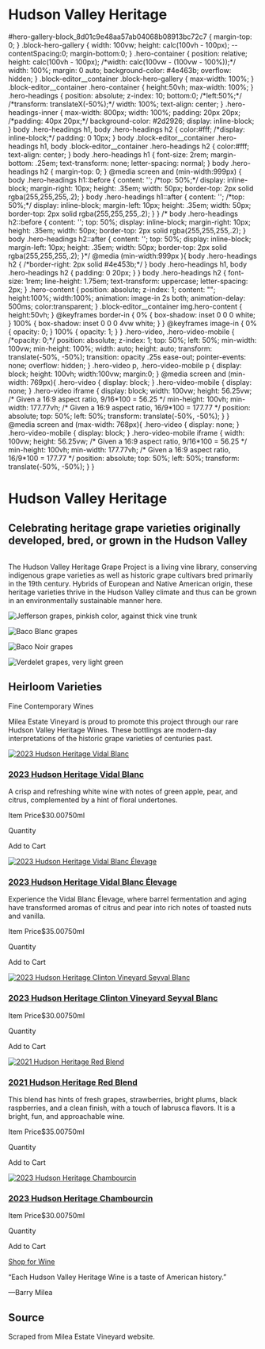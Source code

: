 <!--ContentType: heritage-->

# Hudson Valley Heritage

#hero-gallery-block\_8d01c9e48aa57ab04068b08913bc72c7 { margin-top: 0; } .block-hero-gallery { width: 100vw; height: calc(100vh - 100px); --contentSpacing:0; margin-bottom:0; } .hero-container { position: relative; height: calc(100vh - 100px); /\*width: calc(100vw - (100vw - 100%));\*/ width: 100%; margin: 0 auto; background-color: #4e463b; overflow: hidden; } .block-editor\_\_container .block-hero-gallery { max-width: 100%; } .block-editor\_\_container .hero-container { height:50vh; max-width: 100%; } .hero-headings { position: absolute; z-index: 10; bottom:0; /\*left:50%;\*/ /\*transform: translateX(-50%);\*/ width: 100%; text-align: center; } .hero-headings-inner { max-width: 800px; width: 100%; padding: 20px 20px; /\*padding: 40px 20px;\*/ background-color: #2d2926; display: inline-block; } body .hero-headings h1, body .hero-headings h2 { color:#fff; /\*display: inline-block;\*/ padding: 0 10px; } body .block-editor\_\_container .hero-headings h1, body .block-editor\_\_container .hero-headings h2 { color:#fff; text-align: center; } body .hero-headings h1 { font-size: 2rem; margin-bottom: .25em; text-transform: none; letter-spacing: normal; } body .hero-headings h2 { margin-top: 0; } @media screen and (min-width:999px) { body .hero-headings h1::before { content: ''; /\*top: 50%;\*/ display: inline-block; margin-right: 10px; height: .35em; width: 50px; border-top: 2px solid rgba(255,255,255,.2); } body .hero-headings h1::after { content: ''; /\*top: 50%;\*/ display: inline-block; margin-left: 10px; height: .35em; width: 50px; border-top: 2px solid rgba(255,255,255,.2); } } /\* body .hero-headings h2::before { content: ''; top: 50%; display: inline-block; margin-right: 10px; height: .35em; width: 50px; border-top: 2px solid rgba(255,255,255,.2); } body .hero-headings h2::after { content: ''; top: 50%; display: inline-block; margin-left: 10px; height: .35em; width: 50px; border-top: 2px solid rgba(255,255,255,.2); }\*/ @media (min-width:999px ){ body .hero-headings h2 { /\*border-right: 2px solid #4e453b;\*/ } body .hero-headings h1, body .hero-headings h2 { padding: 0 20px; } } body .hero-headings h2 { font-size: 1rem; line-height: 1.75em; text-transform: uppercase; letter-spacing: 2px; } .hero-content { position: absolute; z-index: 1; content: ""; height:100%; width:100%; animation: image-in 2s both; animation-delay: 500ms; color:transparent; } .block-editor\_\_container img.hero-content { height:50vh; } @keyframes border-in { 0% { box-shadow: inset 0 0 0 white; } 100% { box-shadow: inset 0 0 0 4vw white; } } @keyframes image-in { 0% { opacity: 0; } 100% { opacity: 1; } } .hero-video, .hero-video-mobile { /\*opacity: 0;\*/ position: absolute; z-index: 1; top: 50%; left: 50%; min-width: 100vw; min-height: 100%; width: auto; height: auto; transform: translate(-50%, -50%); transition: opacity .25s ease-out; pointer-events: none; overflow: hidden; } .hero-video p, .hero-video-mobile p { display: block; height: 100vh; width:100vw; margin:0; } @media screen and (min-width: 769px){ .hero-video { display: block; } .hero-video-mobile { display: none; } .hero-video iframe { display: block; width: 100vw; height: 56.25vw; /\* Given a 16:9 aspect ratio, 9/16\*100 = 56.25 \*/ min-height: 100vh; min-width: 177.77vh; /\* Given a 16:9 aspect ratio, 16/9\*100 = 177.77 \*/ position: absolute; top: 50%; left: 50%; transform: translate(-50%, -50%); } } @media screen and (max-width: 768px){ .hero-video { display: none; } .hero-video-mobile { display: block; } .hero-video-mobile iframe { width: 100vw; height: 56.25vw; /\* Given a 16:9 aspect ratio, 9/16\*100 = 56.25 \*/ min-height: 100vh; min-width: 177.77vh; /\* Given a 16:9 aspect ratio, 16/9\*100 = 177.77 \*/ position: absolute; top: 50%; left: 50%; transform: translate(-50%, -50%); } }

# Hudson Valley Heritage

## Celebrating heritage grape varieties originally developed, bred, or grown in the Hudson Valley

![Clusters of dark purple grapes hanging from vines with green leaves in a vineyard.](data:image/gif;base64,R0lGODlhAQABAIAAAP///wAAACH5BAEAAAAALAAAAAABAAEAAAICRAEAOw==)

The Hudson Valley Heritage Grape Project is a living vine library, conserving indigenous grape varieties as well as historic grape cultivars bred primarily in the 19th century. Hybrids of European and Native American origin, these heritage varieties thrive in the Hudson Valley climate and thus can be grown in an environmentally sustainable manner here.

![Jefferson grapes, pinkish color, against thick vine trunk](https://mileaestatevineyard.com/wp-content/uploads/2022/03/HVH-Jefferson2021.jpg)

![Baco Blanc grapes](https://mileaestatevineyard.com/wp-content/uploads/2022/03/BacoBlanc-HVH2021.jpg)

![Baco Noir grapes](https://mileaestatevineyard.com/wp-content/uploads/2022/03/BacoNoir-HVH2021.jpg)

![Verdelet grapes, very light green](https://mileaestatevineyard.com/wp-content/uploads/2022/03/Verdelet-HVH2021.jpg)

## Heirloom Varieties  
Fine Contemporary Wines

Milea Estate Vineyard is proud to promote this project through our rare Hudson Valley Heritage Wines. These bottlings are modern-day interpretations of the historic grape varieties of centuries past.

[![2023 Hudson Heritage Vidal Blanc](https://images.commerce7.com/milea-estate-vineyard/images/medium/outshinery-milea-hudsonheritage-vidalblanc-2023-1724778177315.png)](/product/23-hudson-heritage-vidal-blanc-)

### [2023 Hudson Heritage Vidal Blanc](/product/23-hudson-heritage-vidal-blanc-)

A crisp and refreshing white wine with notes of green apple, pear, and citrus, complemented by a hint of floral undertones.

Item Price$30.00750ml

Quantity

Add to Cart

[![2023 Hudson Heritage Vidal Blanc Élevage](https://images.commerce7.com/milea-estate-vineyard/images/medium/outshinery-milea-vidalblanc-2022-1694118074138.png)](/product/23-hudson-heritage-vidal-blanc-elevage)

### [2023 Hudson Heritage Vidal Blanc Élevage](/product/23-hudson-heritage-vidal-blanc-elevage)

Experience the Vidal Blanc Élevage, where barrel fermentation and aging have transformed aromas of citrus and pear into rich notes of toasted nuts and vanilla.

Item Price$35.00750ml

Quantity

Add to Cart

[![2023 Hudson Heritage Clinton Vineyard Seyval Blanc](https://images.commerce7.com/milea-estate-vineyard/images/medium/outshinery-milea-hudsonheritage-seyalblanc-2023-1716093756569.png)](/product/2023-hudson-heritage-clinton-vineyard-seyval-blanc)

### [2023 Hudson Heritage Clinton Vineyard Seyval Blanc](/product/2023-hudson-heritage-clinton-vineyard-seyval-blanc)

Item Price$30.00750ml

Quantity

Add to Cart

[![2021 Hudson Heritage Red Blend](https://images.commerce7.com/milea-estate-vineyard/images/medium/milea-2021-heritage-red-blend-c7-product-image-1716416044564.png)](/product/2021-hudson-heritage-red-blend-)

### [2021 Hudson Heritage Red Blend](/product/2021-hudson-heritage-red-blend-)

This blend has hints of fresh grapes, strawberries, bright plums, black raspberries, and a clean finish, with a touch of labrusca flavors. It is a bright, fun, and approachable wine.

Item Price$35.00750ml

Quantity

Add to Cart

[![2023 Hudson Heritage Chambourcin](https://images.commerce7.com/milea-estate-vineyard/images/medium/screenshot-2024-08-27-at-3-23-28pm-1724786617631.png)](/product/23-hudson-heritage-chambourcin-)

### [2023 Hudson Heritage Chambourcin](/product/23-hudson-heritage-chambourcin-)

Item Price$30.00750ml

Quantity

Add to Cart

[Shop for Wine](https://mileaestatevineyard.com/acquire/)

“Each Hudson Valley Heritage Wine is a taste of American history.”

—Barry Milea

## Source
Scraped from Milea Estate Vineyard website.

